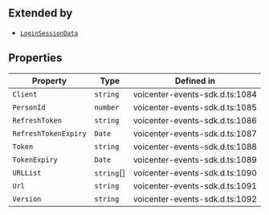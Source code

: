 ## Extended by

- [`LoginSessionData`](LoginSessionData.md)

## Properties

| Property | Type | Defined in |
| ------ | ------ | ------ |
| `Client` | `string` | voicenter-events-sdk.d.ts:1084 |
| `PersonId` | `number` | voicenter-events-sdk.d.ts:1085 |
| `RefreshToken` | `string` | voicenter-events-sdk.d.ts:1086 |
| `RefreshTokenExpiry` | `Date` | voicenter-events-sdk.d.ts:1087 |
| `Token` | `string` | voicenter-events-sdk.d.ts:1088 |
| `TokenExpiry` | `Date` | voicenter-events-sdk.d.ts:1089 |
| `URLList` | `string`[] | voicenter-events-sdk.d.ts:1090 |
| `Url` | `string` | voicenter-events-sdk.d.ts:1091 |
| `Version` | `string` | voicenter-events-sdk.d.ts:1092 |
